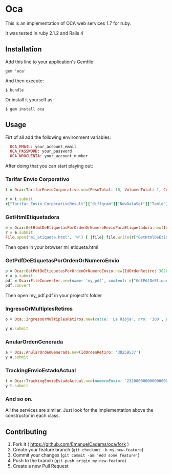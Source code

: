 # Oca

This is an implementation of OCA web services 1.7 for ruby.

It was tested in ruby 2.1.2 and Rails 4

## Installation

Add this line to your application's Gemfile:

    gem 'oca'

And then execute:

    $ bundle

Or install it yourself as:

    $ gem install oca

## Usage

Firt of all add the following environment variables:

```ruby
  OCA_EMAIL: your_account_email
  OCA_PASSWORD: your_password
  OCA_NROCUENTA: your_account_number
```
After doing that you can start playing out:

### Tarifar Envío Corporativo

```ruby
t = Oca::TarifarEnvioCorporativo.new(PesoTotal: 10, VolumenTotal: 1, CodigoPostalOrigen: 5500, CodigoPostalDestino: 5500, CantidadPaquetes: 4 , Cuit: '30-68419570-7', Operativa: '276783')

r = t.submit
r["Tarifar_Envio_CorporativoResult"]["diffgram"]["NewDataSet"]["Table"]["Total"].to_f
```

### GetHtmlEtiquetadora

```ruby
e = Oca::GetHtmlDeEtiquetasPorOrdenOrNumeroEnvioParaEtiquetadora.new(IdOrdenRetiro: 38283012, nroEnvio: 2320800000000000087)
r = e.submit
File.open("mi_etiqueta.html", 'w') { |file| file.write(r["GetHtmlDeEtiquetasPorOrdenOrNumeroEnvioParaEtiquetadoraResult"]) }
```
Then open in your browser mi_etiqueta.html

### GetPdfDeEtiquetasPorOrdenOrNumeroEnvio

```ruby
p = Oca::GetPdfDeEtiquetasPorOrdenOrNumeroEnvio.new(IdOrdenRetiro: 38283012, nroEnvio: 2320800000000000087, logisticaInversa: false)
r = p.submit
pdf = Oca::FileConverter.new(name: 'my_pdf', content: r["GetPdfDeEtiquetasPorOrdenOrNumeroEnvioResult"])
pdf.convert
```
Then open my_pdf.pdf in your project's folder

### IngresoOrMultiplesRetiros

```ruby
o = Oca::IngresoOrMultiplesRetiros.new(calle: 'La Rioja', nro: '300', piso: '', depto: '', cp: '1215', localidad: 'CAPITAL FEDERAL', provincia: 'CAPITAL FEDERAL', contacto: '', email: 'test@oca.com.ar', solicitante: '', observaciones: '', centrocosto: '', idfranjahoraria: '1', idcentroimposicionorigen: '0', fecha: '20151015', idoperativa: '276783', nroremito: 'Envio1', apellido: 'Fernandez', nombre: 'Martin', destinatario_calle: 'BALCARCE', destinatario_nro: '50', destinatario_piso:'', destinatario_depto: '', destinatario_localidad: 'CAPITAL FEDERAL', destinatario_provincia: 'CAPITAL FEDERAL', destinatario_cp: '1214', destinatario_telefono: '49569622', destinatario_email: 'test@oca.com.ar', destinatario_idci: '0', destinatario_celular: '1121877788', destinatario_observaciones: 'Prueba', alto: '10', ancho:'10', largo: '10', peso:'1', valor: '10', cant: '3' )

y o.submit
```

### AnularOrdenGenerada

```ruby
a = Oca::AnularOrdenGenerada.new(IdOrdenRetiro: '38259537')
y a.submit
```
### TrackingEnvioEstadoActual

```ruby
t = Oca::TrackingEnvioEstadoActual.new(numeroEnvio: '2320800000000000089')
y t.submit
```

### And so on.

  All the services are similar. Just look for the implementation above the constructor in each class.

## Contributing

1. Fork it ( https://github.com/EmanuelCadems/oca/fork )
2. Create your feature branch (`git checkout -b my-new-feature`)
3. Commit your changes (`git commit -am 'Add some feature'`)
4. Push to the branch (`git push origin my-new-feature`)
5. Create a new Pull Request






